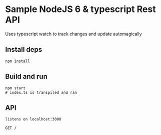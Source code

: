 # Sample NodeJS 6 & typescript Rest API

Uses typescript watch to track changes and update automagically

## Install deps
```
npm install
```

## Build and run
```
npm start
# index.ts is transpiled and ran
```



## API
```
listens on localhost:3000
```

```
GET /
```
